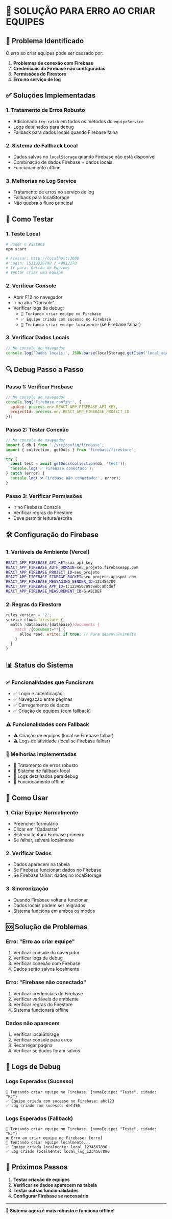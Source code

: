# 🔧 SOLUÇÃO PARA ERRO AO CRIAR EQUIPES

## 🚨 Problema Identificado

O erro ao criar equipes pode ser causado por:
1. **Problemas de conexão com Firebase**
2. **Credenciais do Firebase não configuradas**
3. **Permissões do Firestore**
4. **Erro no serviço de log**

## ✅ Soluções Implementadas

### **1. Tratamento de Erros Robusto**
- Adicionado `try-catch` em todos os métodos do `equipeService`
- Logs detalhados para debug
- Fallback para dados locais quando Firebase falha

### **2. Sistema de Fallback Local**
- Dados salvos no `localStorage` quando Firebase não está disponível
- Combinação de dados Firebase + dados locais
- Funcionamento offline

### **3. Melhorias no Log Service**
- Tratamento de erros no serviço de log
- Fallback para localStorage
- Não quebra o fluxo principal

## 🧪 Como Testar

### **1. Teste Local**
```bash
# Rodar o sistema
npm start

# Acessar: http://localhost:3000
# Login: 15119236790 / 49912170
# Ir para: Gestão de Equipes
# Tentar criar uma equipe
```

### **2. Verificar Console**
- Abrir F12 no navegador
- Ir na aba "Console"
- Verificar logs de debug:
  - `🔄 Tentando criar equipe no Firebase`
  - `✅ Equipe criada com sucesso no Firebase`
  - `🔄 Tentando criar equipe localmente` (se Firebase falhar)

### **3. Verificar Dados Locais**
```javascript
// No console do navegador
console.log('Dados locais:', JSON.parse(localStorage.getItem('local_equipes') || '[]'));
```

## 🔍 Debug Passo a Passo

### **Passo 1: Verificar Firebase**
```javascript
// No console do navegador
console.log('Firebase config:', {
  apiKey: process.env.REACT_APP_FIREBASE_API_KEY,
  projectId: process.env.REACT_APP_FIREBASE_PROJECT_ID
});
```

### **Passo 2: Testar Conexão**
```javascript
// No console do navegador
import { db } from './src/config/firebase';
import { collection, getDocs } from 'firebase/firestore';

try {
  const test = await getDocs(collection(db, 'test'));
  console.log('✅ Firebase conectado');
} catch (error) {
  console.log('❌ Firebase não conectado:', error);
}
```

### **Passo 3: Verificar Permissões**
- Ir no Firebase Console
- Verificar regras do Firestore
- Deve permitir leitura/escrita

## 🛠️ Configuração do Firebase

### **1. Variáveis de Ambiente (Vercel)**
```bash
REACT_APP_FIREBASE_API_KEY=sua_api_key
REACT_APP_FIREBASE_AUTH_DOMAIN=seu_projeto.firebaseapp.com
REACT_APP_FIREBASE_PROJECT_ID=seu_projeto
REACT_APP_FIREBASE_STORAGE_BUCKET=seu_projeto.appspot.com
REACT_APP_FIREBASE_MESSAGING_SENDER_ID=123456789
REACT_APP_FIREBASE_APP_ID=1:123456789:web:abcdef
REACT_APP_FIREBASE_MEASUREMENT_ID=G-ABCDEF
```

### **2. Regras do Firestore**
```javascript
rules_version = '2';
service cloud.firestore {
  match /databases/{database}/documents {
    match /{document=**} {
      allow read, write: if true; // Para desenvolvimento
    }
  }
}
```

## 📊 Status do Sistema

### **✅ Funcionalidades que Funcionam**
- ✅ Login e autenticação
- ✅ Navegação entre páginas
- ✅ Carregamento de dados
- ✅ Criação de equipes (com fallback)

### **⚠️ Funcionalidades com Fallback**
- ⚠️ Criação de equipes (local se Firebase falhar)
- ⚠️ Logs de atividade (local se Firebase falhar)

### **🔧 Melhorias Implementadas**
- 🔧 Tratamento de erros robusto
- 🔧 Sistema de fallback local
- 🔧 Logs detalhados para debug
- 🔧 Funcionamento offline

## 🚀 Como Usar

### **1. Criar Equipe Normalmente**
- Preencher formulário
- Clicar em "Cadastrar"
- Sistema tentará Firebase primeiro
- Se falhar, salvará localmente

### **2. Verificar Dados**
- Dados aparecem na tabela
- Se Firebase funcionar: dados no Firebase
- Se Firebase falhar: dados no localStorage

### **3. Sincronização**
- Quando Firebase voltar a funcionar
- Dados locais podem ser migrados
- Sistema funciona em ambos os modos

## 🆘 Solução de Problemas

### **Erro: "Erro ao criar equipe"**
1. Verificar console do navegador
2. Verificar logs de debug
3. Verificar conexão com Firebase
4. Dados serão salvos localmente

### **Erro: "Firebase não conectado"**
1. Verificar credenciais do Firebase
2. Verificar variáveis de ambiente
3. Verificar regras do Firestore
4. Sistema funcionará offline

### **Dados não aparecem**
1. Verificar localStorage
2. Verificar console para erros
3. Recarregar página
4. Verificar se dados foram salvos

## 📝 Logs de Debug

### **Logs Esperados (Sucesso)**
```
🔄 Tentando criar equipe no Firebase: {nomeEquipe: "Teste", cidade: "RJ"}
✅ Equipe criada com sucesso no Firebase: abc123
✅ Log criado com sucesso: def456
```

### **Logs Esperados (Fallback)**
```
🔄 Tentando criar equipe no Firebase: {nomeEquipe: "Teste", cidade: "RJ"}
❌ Erro ao criar equipe no Firebase: [erro]
🔄 Tentando criar equipe localmente...
✅ Equipe criada localmente: local_1234567890
✅ Log criado localmente: local_log_1234567890
```

## 🎯 Próximos Passos

1. **Testar criação de equipes**
2. **Verificar se dados aparecem na tabela**
3. **Testar outras funcionalidades**
4. **Configurar Firebase se necessário**

---
**🔧 Sistema agora é mais robusto e funciona offline!**

